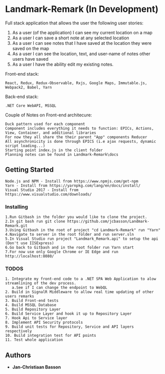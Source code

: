 # Landmark-Remark (In Development)

Full stack application that allows the user the following user stories:
1.	As a user (of the application) I can see my current location on a map
2.	As a user I can save a short note at any selected location
3.	As a user I can see notes that I have saved at the location they were saved on the map
4.	As a user I can see the location, text, and user-name of notes other users have saved
5.	As a user I have the ability edit my existing notes.

Front-end stack:
```
React, Redux, Redux-Observable, Rxjs, Google Maps, Immutable.js, Webpack2, Babel, Yarn
```
Back-end stack:
```
.NET Core WebAPI, MSSQL
```
Couple of Notes on Front-end architecure:
```
Duck pattern used for each component
Component includes everything it needs to function: EPICs, Actions, View, Container, and additional libraries
For now they all share the their parent "App" components Reducer
All asynchronicity is done through EPICS (i.e ajax requests, dynamic script loading...)
Starting point index.js in the client folder
Planning notes can be found in Landmark-Remark\docs
```

## Getting Started

```
Node.js and NPM - Install from https://www.npmjs.com/get-npm
Yarn - Install from https://yarnpkg.com/lang/en/docs/install/
Visual Studio 2017 - Install from https://www.visualstudio.com/downloads/
```

### Installing

    1.Run Gitbash in the folder you would like to clone the project.
    2.In git bash run git clone https://github.com/jcbasson/Landmark-Remark.git
    3.Using Gitbash in the root of project "cd Landmark-Remark" run "Yarn" 
    4.Navigate to server in the root folder and run server.sln
    5.In Visual Studio run project "Landmark_Remark.api" to setup the api (Don't use IISExpress)
    6.Go back to Gitbash and in the root folder run Yarn start
    7.For now use only Google Chrome or IE Edge and run http://localhost:8080/


### TODOS
    1. Integrate my front-end code to a .NET SPA Web Application to alow streamlining of the dev process.
       a.See if I can change the endpoint to WebQL
    2. Build in SignalR Middleware to allow real time updating of other users remarks
    3. Build Front-end tests
    4. Build MSSQL Database
    5. Build Repository Layer
    6. Build Service Layer and hook it up to Repository Layer
    7. Hook Api to Service layer
    8. Implement API Security protocols
    9. Build unit tests for Repository, Service and API layers respectively
    10. Build integration test for API points
    11. Test whole application

## Authors

* **Jan-Christiaan Basson**

